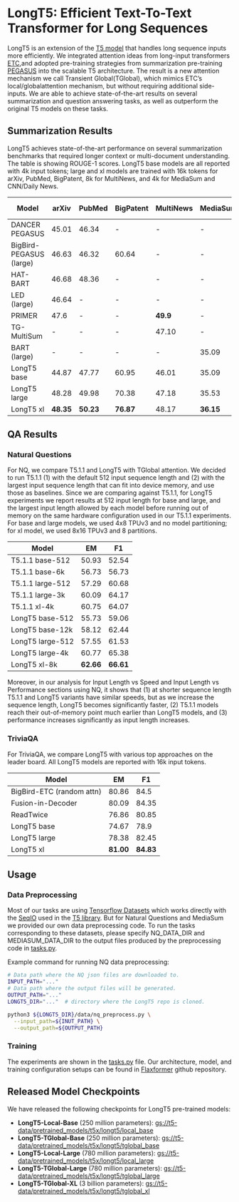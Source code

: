 # LongT5: Efficient Text-To-Text Transformer for Long Sequences

LongT5 is an extension of the [T5 model](https://github.com/google-research/text-to-text-transfer-transformer) that handles long sequence inputs more efficiently. We integrated attention ideas from long-input transformers [ETC](https://arxiv.org/abs/2004.08483),and adopted pre-training strategies from summarization pre-training [PEGASUS](https://arxiv.org/abs/1912.08777) into  the scalable T5 architecture. The result is a new attention mechanism we call Transient Global(TGlobal), which  mimics ETC’s local/globalattention mechanism, but without requiring additional side-inputs. We are able to achieve state-of-the-art results on several summarization and question answering tasks, as well  as outperform the original T5 models on these tasks.

## Summarization Results

LongT5 achieves state-of-the-art performance on several summarization benchmarks that required longer context or multi-document understanding. The table is showing ROUGE-1 scores. LongT5 base models are all reported with 4k input tokens; large and xl models are trained with 16k tokens for arXiv, PubMed, BigPatent, 8k for MultiNews, and 4k for MediaSum and CNN/Daily News.

| Model | arXiv | PubMed | BigPatent | MultiNews | MediaSum | CNN/Daily Mail |
| ---- | ---- | ---- | ---- | ---- | ---- | ---- |
| DANCER PEGASUS | 45.01 | 46.34 | - | - | - | - |
| BigBird-PEGASUS (large) | 46.63 | 46.32 | 60.64 | - | - | - |
| HAT-BART | 46.68 | 48.36 | - | - | - |**44.48** |
| LED (large) | 46.64 | - | - | - | - | - |
| PRIMER | 47.6 | - | - | **49.9** | - | - |
| TG-MultiSum | - | - | - | 47.10 | - | - |
| BART (large) | - | - | - | - | 35.09 | - |
| LongT5 base | 44.87 | 47.77 | 60.95 | 46.01 | 35.09 | 42.15 |
| LongT5 large | 48.28 | 49.98 | 70.38 | 47.18 | 35.53 | 42.49 |
| LongT5 xl | **48.35** | **50.23** | **76.87** | 48.17 | **36.15** | 43.94 |

## QA Results

### Natural Questions

For NQ, we compare T5.1.1 and LongT5 with TGlobal attention. We decided to run T5.1.1 (1) with the default 512 input sequence length and (2) with the largest input sequence length that can fit into device memory, and use those as baselines. Since we are comparing against T5.1.1, for LongT5 experiments we report results at 512 input length for base and large, and the largest input length allowed by each model before running out of memory on the same hardware configuration used in our T5.1.1 experiments. For base and large models, we used 4x8 TPUv3 and no model partitioning; for xl model, we used 8x16 TPUv3 and 8 partitions.

| Model | EM | F1 |
| ---- | ---- | ---- |
| T5.1.1 base-512 | 50.93 | 52.54 |
| T5.1.1 base-6k | 56.73 | 56.73 |
| T5.1.1 large-512 | 57.29 | 60.68 |
| T5.1.1 large-3k | 60.09 | 64.17 |
| T5.1.1 xl-4k | 60.75 | 64.07 |
| LongT5 base-512 | 55.73 | 59.06 |
| LongT5 base-12k | 58.12 | 62.44 |
| LongT5 large-512 | 57.55 | 61.53 |
| LongT5 large-4k | 60.77 | 65.38 |
| LongT5 xl-8k | **62.66** | **66.61** |

Moreover, in our analysis for Input Length vs Speed and Input Length vs Performance sections using NQ, it shows that (1) at shorter sequence length T5.1.1 and LongT5 variants have similar speeds, but as we increase the sequence length, LongT5 becomes significantly faster, (2) T5.1.1 models reach their out-of-memory point much earlier than LongT5 models, and (3) performance increases significantly as input length increases.

### TriviaQA

For TriviaQA, we compare LongT5 with various top approaches on the leader board. All LongT5 models are reported with 16k input tokens.

| Model | EM | F1 |
| ---- | ---- | ---- |
| BigBird-ETC (random attn) | 80.86 | 84.5 |
| Fusion-in-Decoder | 80.09 | 84.35 |
| ReadTwice | 76.86 | 80.85 |
| LongT5 base | 74.67 | 78.9 |
| LongT5 large | 78.38 | 82.45 |
| LongT5 xl | **81.00** | **84.83** |

## Usage

### Data Preprocessing

Most of our tasks are using [Tensorflow Datasets](https://www.tensorflow.org/datasets) which works directly with the [SeqIO](https://github.com/google/seqio) used in the [T5
library](https://github.com/google-research/text-to-text-transfer-transformer). But for Natural Questions and MediaSum we provided our own data preprocessing code. To run the tasks corresponding to these datasets, please specify NQ_DATA_DIR and MEDIASUM_DATA_DIR to the output files produced by the preprocessing code in [tasks.py](longt5/tasks.py).

Example command for running NQ data preprocessing:

```sh
# Data path where the NQ json files are downloaded to.
INPUT_PATH="..."
# Data path where the output files will be generated.
OUTPUT_PATH="..."
LONGT5_DIR="..."  # directory where the LongT5 repo is cloned.

python3 ${LONGT5_DIR}/data/nq_preprocess.py \
  --input_path=${INUT_PATH} \
  --output_path=${OUTPUT_PATH}
```

### Training

The experiments are shown in the [tasks.py](longt5/tasks.py) file. Our architecture, model, and training configuration setups can be found in [Flaxformer](https://github.com/google/flaxformer) github repository.

## Released Model Checkpoints

We have released the following checkpoints for LongT5 pre-trained models:

* **LongT5-Local-Base** (250 million parameters): [gs://t5-data/pretrained_models/t5x/longt5/local_base](https://console.cloud.google.com/storage/browser/t5-data/pretrained_models/t5x/longt5/local_base/)
* **LongT5-TGlobal-Base** (250 million parameters): [gs://t5-data/pretrained_models/t5x/longt5/tglobal_base](https://console.cloud.google.com/storage/browser/t5-data/pretrained_models/t5x/longt5/tglobal_base/)
* **LongT5-Local-Large** (780 million parameters): [gs://t5-data/pretrained_models/t5x/longt5/local_large](https://console.cloud.google.com/storage/browser/t5-data/pretrained_models/t5x/longt5/local_large/)
* **LongT5-TGlobal-Large** (780 million parameters): [gs://t5-data/pretrained_models/t5x/longt5/tglobal_large](https://console.cloud.google.com/storage/browser/t5-data/pretrained_models/t5x/longt5/tglobal_large/)
* **LongT5-TGlobal-XL** (3 billion parameters): [gs://t5-data/pretrained_models/t5x/longt5/tglobal_xl](https://console.cloud.google.com/storage/browser/t5-data/pretrained_models/t5x/longt5/tglobal_xl/)
